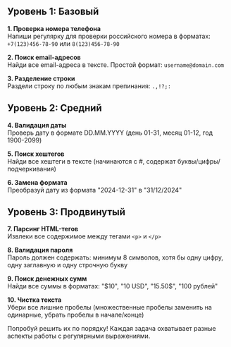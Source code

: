## Уровень 1: Базовый

**1. Проверка номера телефона**  
Напиши регулярку для проверки российского номера в форматах:  
`+7(123)456-78-90` или `8(123)456-78-90`

**2. Поиск email-адресов**  
Найди все email-адреса в тексте. Простой формат: `username@domain.com`

**3. Разделение строки**  
Раздели строку по любым знакам препинания: `.,!?;:`

## Уровень 2: Средний

**4. Валидация даты**  
Проверь дату в формате DD.MM.YYYY (день 01-31, месяц 01-12, год 1900-2099)

**5. Поиск хештегов**  
Найди все хештеги в тексте (начинаются с #, содержат буквы/цифры/подчеркивания)

**6. Замена формата**  
Преобразуй дату из формата "2024-12-31" в "31/12/2024"

## Уровень 3: Продвинутый

**7. Парсинг HTML-тегов**  
Извлеки все содержимое между тегами `<p>` и `</p>`

**8. Валидация пароля**  
Пароль должен содержать: минимум 8 символов, хотя бы одну цифру, одну заглавную и одну строчную букву

**9. Поиск денежных сумм**  
Найди все суммы в форматах: "$10", "10 USD", "15.50$", "100 рублей"

**10. Чистка текста**  
Убери все лишние пробелы (множественные пробелы заменить на одинарные, убрать пробелы в начале/конце)

Попробуй решить их по порядку! Каждая задача охватывает разные аспекты работы с регулярными выражениями.